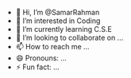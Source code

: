 - 👋 Hi, I’m @SamarRahman
- 👀 I’m interested in Coding
- 🌱 I’m currently learning C.S.E
- 💞️ I’m looking to collaborate on ...
- 📫 How to reach me ...
- 😄 Pronouns: ...
- ⚡ Fun fact: ...

<!---
SamarRahman/SamarRahman is a ✨ special ✨ repository because its `README.md` (this file) appears on your GitHub profile.
You can click the Preview link to take a look at your changes.
--->
